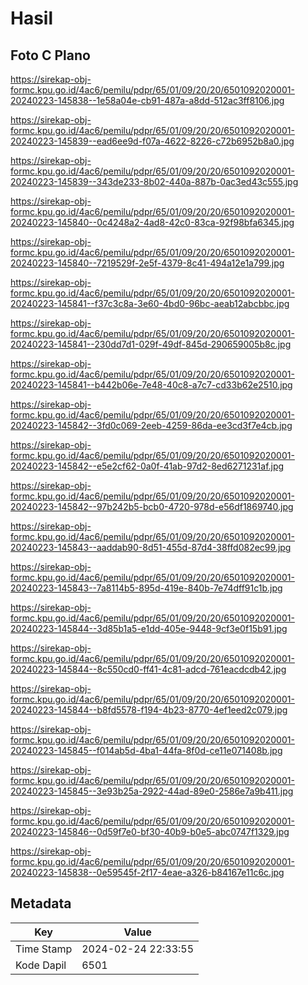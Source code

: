 # Hasil

## Foto C Plano

https://sirekap-obj-formc.kpu.go.id/4ac6/pemilu/pdpr/65/01/09/20/20/6501092020001-20240223-145838--1e58a04e-cb91-487a-a8dd-512ac3ff8106.jpg

https://sirekap-obj-formc.kpu.go.id/4ac6/pemilu/pdpr/65/01/09/20/20/6501092020001-20240223-145839--ead6ee9d-f07a-4622-8226-c72b6952b8a0.jpg

https://sirekap-obj-formc.kpu.go.id/4ac6/pemilu/pdpr/65/01/09/20/20/6501092020001-20240223-145839--343de233-8b02-440a-887b-0ac3ed43c555.jpg

https://sirekap-obj-formc.kpu.go.id/4ac6/pemilu/pdpr/65/01/09/20/20/6501092020001-20240223-145840--0c4248a2-4ad8-42c0-83ca-92f98bfa6345.jpg

https://sirekap-obj-formc.kpu.go.id/4ac6/pemilu/pdpr/65/01/09/20/20/6501092020001-20240223-145840--7219529f-2e5f-4379-8c41-494a12e1a799.jpg

https://sirekap-obj-formc.kpu.go.id/4ac6/pemilu/pdpr/65/01/09/20/20/6501092020001-20240223-145841--f37c3c8a-3e60-4bd0-96bc-aeab12abcbbc.jpg

https://sirekap-obj-formc.kpu.go.id/4ac6/pemilu/pdpr/65/01/09/20/20/6501092020001-20240223-145841--230dd7d1-029f-49df-845d-290659005b8c.jpg

https://sirekap-obj-formc.kpu.go.id/4ac6/pemilu/pdpr/65/01/09/20/20/6501092020001-20240223-145841--b442b06e-7e48-40c8-a7c7-cd33b62e2510.jpg

https://sirekap-obj-formc.kpu.go.id/4ac6/pemilu/pdpr/65/01/09/20/20/6501092020001-20240223-145842--3fd0c069-2eeb-4259-86da-ee3cd3f7e4cb.jpg

https://sirekap-obj-formc.kpu.go.id/4ac6/pemilu/pdpr/65/01/09/20/20/6501092020001-20240223-145842--e5e2cf62-0a0f-41ab-97d2-8ed6271231af.jpg

https://sirekap-obj-formc.kpu.go.id/4ac6/pemilu/pdpr/65/01/09/20/20/6501092020001-20240223-145842--97b242b5-bcb0-4720-978d-e56df1869740.jpg

https://sirekap-obj-formc.kpu.go.id/4ac6/pemilu/pdpr/65/01/09/20/20/6501092020001-20240223-145843--aaddab90-8d51-455d-87d4-38ffd082ec99.jpg

https://sirekap-obj-formc.kpu.go.id/4ac6/pemilu/pdpr/65/01/09/20/20/6501092020001-20240223-145843--7a8114b5-895d-419e-840b-7e74dff91c1b.jpg

https://sirekap-obj-formc.kpu.go.id/4ac6/pemilu/pdpr/65/01/09/20/20/6501092020001-20240223-145844--3d85b1a5-e1dd-405e-9448-9cf3e0f15b91.jpg

https://sirekap-obj-formc.kpu.go.id/4ac6/pemilu/pdpr/65/01/09/20/20/6501092020001-20240223-145844--8c550cd0-ff41-4c81-adcd-761eacdcdb42.jpg

https://sirekap-obj-formc.kpu.go.id/4ac6/pemilu/pdpr/65/01/09/20/20/6501092020001-20240223-145844--b8fd5578-f194-4b23-8770-4ef1eed2c079.jpg

https://sirekap-obj-formc.kpu.go.id/4ac6/pemilu/pdpr/65/01/09/20/20/6501092020001-20240223-145845--f014ab5d-4ba1-44fa-8f0d-ce11e071408b.jpg

https://sirekap-obj-formc.kpu.go.id/4ac6/pemilu/pdpr/65/01/09/20/20/6501092020001-20240223-145845--3e93b25a-2922-44ad-89e0-2586e7a9b411.jpg

https://sirekap-obj-formc.kpu.go.id/4ac6/pemilu/pdpr/65/01/09/20/20/6501092020001-20240223-145846--0d59f7e0-bf30-40b9-b0e5-abc0747f1329.jpg

https://sirekap-obj-formc.kpu.go.id/4ac6/pemilu/pdpr/65/01/09/20/20/6501092020001-20240223-145838--0e59545f-2f17-4eae-a326-b84167e11c6c.jpg


## Metadata

| Key        | Value               |
| ---------- | ------------------- |
| Time Stamp | 2024-02-24 22:33:55 |
| Kode Dapil | 6501                |



